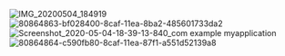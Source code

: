 ![IMG_20200504_184919](https://user-images.githubusercontent.com/63543822/80963491-3b749e80-8e39-11ea-9b53-cb9c2210a8f5.jpg)
![80864863-bf028400-8caf-11ea-8ba2-485601733da2](https://user-images.githubusercontent.com/63543822/80963498-3e6f8f00-8e39-11ea-9a2c-b51f8cac7b34.jpg)
![Screenshot_2020-05-04-18-39-13-840_com example myapplication](https://user-images.githubusercontent.com/63543822/80963508-44657000-8e39-11ea-9cd2-761fb078cd86.png)
![80864864-c590fb80-8caf-11ea-87f1-a551d52139a8](https://user-images.githubusercontent.com/63543822/80963516-47f8f700-8e39-11ea-9de5-587ea1233462.png)

